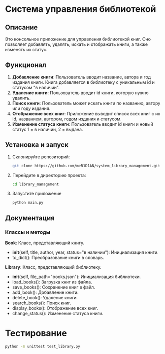  # Система управления библиотекой

## Описание

Это консольное приложение для управления библиотекой книг. Оно позволяет добавлять, удалять, искать и отображать книги, а также изменять их статус.

## Функционал

1. **Добавление книги**: Пользователь вводит название, автора и год издания книги. Книга добавляется в библиотеку с уникальным id и статусом "в наличии".
2. **Удаление книги**: Пользователь вводит id книги, которую нужно удалить.
3. **Поиск книги**: Пользователь может искать книги по названию, автору или году издания.
4. **Отображение всех книг**: Приложение выводит список всех книг с их id, названием, автором, годом издания и статусом.
5. **Изменение статуса книги**: Пользователь вводит id книги и новый статус 1 = в наличии, 2 = выдана.

## Установка и запуск

1. Склонируйте репозиторий:
   ```sh
   git clone https://github.com/meR1D1AN/system_library_management.git

2. Перейдите в директорию проекта:
   ```sh
   cd library_management
3. Запустите приложение
   ```sh
   python main.py
   
## Документация

### Классы и методы

**Book**: Класс, представляющий книгу.

 - __init__(self, title, author, year, status="в наличии"): Инициализация книги.
 - to_dict(): Преобразование книги в словарь.  

**Library**: Класс, представляющий библиотеку.
 
 - __init__(self, file_path="books.json"): Инициализация библиотеки.
 - load_books(): Загрузка книг из файла.
 - save_books(): Сохранение книг в файл.
 - add_book(): Добавление книги.
 - delete_book(): Удаление книги.
 - search_books(): Поиск книг.
 - display_books(): Отображение всех книг.
 - change_status(): Изменение статуса книги.

# Тестирование
   ```sh
   python -m unittest test_library.py
